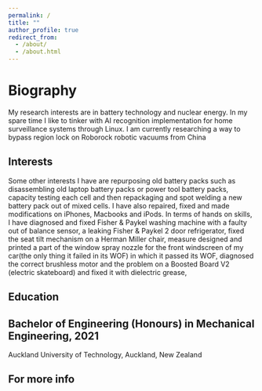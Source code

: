 ```yaml
---
permalink: /
title: ""
author_profile: true
redirect_from: 
  - /about/
  - /about.html
---
```

<script src="https://unpkg.com/typed.js@2.1.0/dist/typed.umd.js"></script>

  <!-- Element to contain animated typing -->
  <span id="element"></span>

  <!-- Load library from the CDN -->
  <script src="https://unpkg.com/typed.js@2.1.0/dist/typed.umd.js"></script>

  <!-- Setup and start animation! -->
  <script>
    var typed = new Typed('#element', {
      strings: ['', '<strong>Tanner&apos;s website is still under construction...Please wait - attempting to reestablish</strong>'],
      typeSpeed: 80, loop: true, loopCount: Infinity
    });
  </script>


Biography
======
My research interests are in battery technology and nuclear energy. In my spare time I like to tinker with AI recognition implementation for home surveillance systems through Linux. I am currently researching a way to bypass region lock on Roborock robotic vacuums from China


Interests
------
Some other interests I have are repurposing old battery packs such as disassembling old laptop battery packs or power tool battery packs, capacity testing each cell and then repackaging and spot welding a new battery pack out of mixed cells. I have also repaired, fixed and made modifications on iPhones, Macbooks and iPods. In terms of hands on skills, I have diagnosed and fixed Fisher & Paykel washing machine with a faulty out of balance sensor, a leaking Fisher & Paykel 2 door refrigerator, fixed the seat tilt mechanism on a Herman Miller chair, measure designed and printed a part of the window spray nozzle for the front windscreen of my car(the only thing it failed in its WOF) in which it passed its WOF, diagnosed the correct brushless motor and the problem on a Boosted Board V2 (electric skateboard) and fixed it with dielectric grease,  

Education
------
Bachelor of Engineering (Honours) in Mechanical Engineering, 2021
-------
Auckland University of Technology, Auckland, New Zealand



For more info
------

